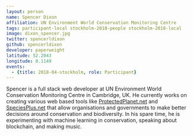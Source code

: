 ```yaml
---
layout: person
name: Spencer Dixon
affiliation: UN Environment World Conservation Monitoring Centre
tags: participant-local stockholm-2018-people stockholm-2018-local
image: dixon_spencer.jpg
twitter: spencerldixon
github: spencerldixon
developer: paperweight
latitude: 52.2043
longitude: 0.1149
events:
  - {title: 2018-04-stockholm, role: Participant}
---
```

Spencer is a full stack web developer at UN Environment World Conservation Monitoring Centre in Cambridge, UK. He currently works on creating various web based tools like <a href="https://protectedplanet.net" target="_blank" rel="noopener">ProtectedPlanet.net</a> and <a href="https://speciesplus.net" target="_blank" rel="noopener">SpeciesPlus.net</a> that allow organisations and governments to make better decisions around conservation and biodiversity. In his spare time, he is experimenting with machine learning in conservation, speaking about blockchain, and making music.